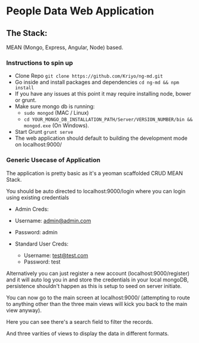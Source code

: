 # People Data Web Application

## The Stack:

MEAN (Mongo, Express, Angular, Node) based.

### Instructions to spin up
 - Clone Repo ```git clone https://github.com/Kriyo/ng-md.git```
 - Go inside and install packages and dependencies ```cd ng-md && npm install```
 - If you have any issues at this point it may require installing node, bower or grunt.
 - Make sure mongo db is running:
    - ```sudo mongod``` (MAC / Linux)
    - ```cd YOUR_MONGO_DB_INSTALLATION_PATH/Server/VERSION_NUMBER/bin && mongod.exe``` (On Windows).
 - Start Grunt ```grunt serve```
 - The web application should default to building the development mode on localhost:9000/

### Generic Usecase of Application
The application is pretty basic as it's a yeoman scaffolded CRUD MEAN Stack.

You should be auto directed to localhost:9000/login where you can login using existing credentials
 - Admin Creds:
  -  Username: admin@admin.com
  -  Password: admin

- Standard User Creds:
  - Username: test@test.com
  - Password: test

Alternatively you can just register a new account (localhost:9000/register) and it will auto log you in and store the credentials in your local mongoDB, persistence shouldn't happen as this is setup to seed on server initiate.


You can now go to the main screen at localhost:9000/ (attempting to route to anything other than the three main views will kick you back to the main view anyway).

Here you can see there's a search field to filter the records.

And three varities of views to display the data in different formats.
